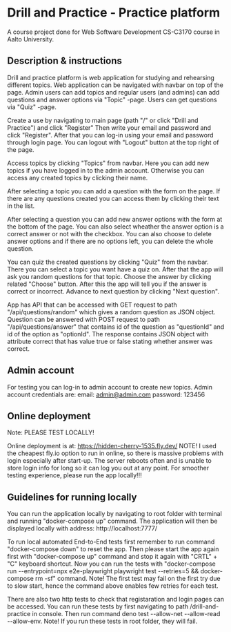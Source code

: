 # Drill and Practice - Practice platform

A course project done for Web Software Development CS-C3170 course in Aalto University.

## Description & instructions
Drill and practice platform is web application for studying and rehearsing different topics. 
Web application can be navigated with navbar on top of the page. 
Admin users can add topics and regular users (and admins) can add questions and answer options via "Topic" -page.
Users can get questions via "Quiz" -page.

Create a use by navigating to main page (path "/" or click "Drill and Practice") and click "Register"
Then write your email and password and click "Register".
After that you can log-in using your email and password through login page.
You can logout with "Logout" button at the top right of the page.

Access topics by clicking "Topics" from navbar.
Here you can add new topics if you have logged in to the admin account.
Otherwise you can access any created topics by clicking their name.

After selecting a topic you can add a question with the form on the page.
If there are any questions created you can access them by clicking their text in the list.

After selecting a question you can add new answer options with the form at the bottom of the page.
You can also select wheather the answer option is a correct answer or not with the checkbox.
You can also choose to delete answer options and if there are no options left, you can delete the whole question.

You can quiz the created questions by clicking "Quiz" from the navbar.
There you can select a topic you want have a quiz on. After that the app will ask you random questions for that topic.
Choose the answer by clicking related "Choose" button. After this the app will tell you if the answer is correct or incorrect.
Advance to next question by clicking "Next question".

App has API that can be accessed with GET request to path "/api/questions/random" which gives a random question as JSON object.
Question can be answered with POST request to path "/api/questions/answer" that contains id of the question as "questionId" and id of the option as "optionId".
The response contains JSON object with attribute correct that has value true or false stating whether answer was correct.

## Admin account
For testing you can log-in to admin account to create new topics.
Admin account credentials are:
email: admin@admin.com
password: 123456

## Online deployment
Note: PLEASE TEST LOCALLY!

Online deployment is at:
https://hidden-cherry-1535.fly.dev/
NOTE! I used the cheapest fly.io option to run in online, so there is massive problems with login especially after start-up.
The server reboots often and is unable to store login info for long so it can log you out at any point.
For smoother testing experience, please run the app locally!!!

## Guidelines for running locally
You can run the application locally by navigating to root folder with terminal and running "docker-compose up" command.
The application will then be displayed locally with address: http://localhost:7777/

To run local automated End-to-End tests first remember to run command "docker-compose down" to reset the app.
Then please start the app again first with "docker-compose up" command and stop it again with "CRTL" + "C" keyboard shortcut.
Now you can run the tests with "docker-compose run --entrypoint=npx e2e-playwright playwright test --retries=5 && docker-compose rm -sf" command.
Note! The first test may fail on the first try due to slow start, hence the command above enables few retries for each test.

There are also two http tests to check that registaration and login pages can be accessed.
You can run these tests by first navigating to path /drill-and-practice in console.
Then run command deno test --allow-net --allow-read --allow-env.
Note! If you run these tests in root folder, they will fail.
